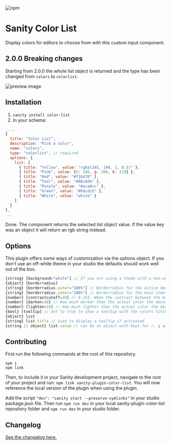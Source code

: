 
![npm](https://img.shields.io/npm/dw/sanity-plugin-color-list?color=%235E6AD2&style=for-the-badge)

# Sanity Color List

Display colors for editors to choose from with this custom input component.

## 2.0.0 Breaking changes
Starting from 2.0.0 the whole list object is returned and the type has been changed from `colors` to `colorlist`.

![preview image](https://github.com/KimPaow/sanity-color-picker/raw/master/src/images/preview.png)

## Installation

1. `sanity install color-list`
2. In your schema:

```js
...,
{
  title: "Color List",
  description: "Pick a color",
  name: "colors",
  type: "colorlist", // required
  options: {
    list: [
      { title: "Yellow", value: "rgba(245, 199, 1, 0.5)" },
      { title: "Pink", value: {r: 246, g: 206, b: 219} },
      { title: "Red", value: "#f16d70" },
      { title: "Teal", value: "#88c6db" },
      { title: "Purple", value: "#aca0cc" },
      { title: "Green", value: "#bdcdcb" },
      { title: "White", value: "white" }
    ]
  }
},
...
```

Done. The component returns the selected list object value. If the value key was an object it will return an rgb string instead.

## Options
This plugin offers some ways of customization via the options object. If you don't use an off-white theme in your studio the defaults should work well out of the box.

```js 
{string} [background="white"] // If you are using a theme with a non-white bg use this to inform the plugin of this non-white background color so that contrasts can be calculated properly
{object} [borderradius]
{string} [borderradius.outer="100%"] // Borderradius for the active decorator
{string} [borderradius.inner="100%"] // Borderradius for the main item
{number} [contrastcutoff=20] // 0-255. When the contrast between the background and the color falls below this level decorate the item with a lighter/darker value for better contrast
{number} [darken=10] // How much darker than the actual color the decoration color will be
{number} [lighten=10] // How much lighter than the actual color the decoration color will be
{bool} [tooltip] // Set to true to show a tooltip with the colors title on hover/focus
{object} list
{string} list.title // Used to display a tooltip if activated
{string || object} list.value // can be an object with keys for r, g and b or a valid color string. 0x formatted hex strings are not supported at the moment.
```

## Contributing
First run the following commands at the root of this repository.

```
npm i
npm link
```

Then, to include it in your Sanity development project, navigate to the root of your project and run: 
`npm link sanity-plugin-color-list`.
You will now reference the local version of the plugin when using the plugin.

Add the script `"dev": "sanity start --preserve-symlinks"` in your studio package.json file.
Then run `npm run dev` in your local sanity-plugin-color-list repository folder and `npm run dev` in your studio folder.

## Changelog

[See the changelog here.](https://github.com/KimPaow/sanity-color-picker/raw/master/CHANGELOG.md)

